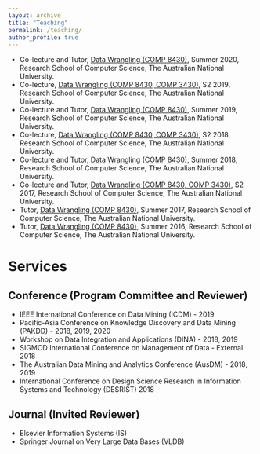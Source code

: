 ```yaml
---
layout: archive
title: "Teaching"
permalink: /teaching/
author_profile: true
---
```


* Co-lecture and Tutor, [Data Wrangling (COMP 8430)](https://programsandcourses.anu.edu.au/2020/course/COMP8430), Summer 2020, Research School of Computer Science, The Australian National University. 
* Co-lecture, [Data Wrangling (COMP 8430, COMP 3430)](https://programsandcourses.anu.edu.au/2020/course/COMP3430), S2 2019, Research School of Computer Science, The Australian National University.
* Co-lecture and Tutor, [Data Wrangling (COMP 8430)](https://programsandcourses.anu.edu.au/2019/course/COMP8430), Summer 2019, Research School of Computer Science, The Australian National University.
* Co-lecture, [Data Wrangling (COMP 8430, COMP 3430)](https://programsandcourses.anu.edu.au/2019/course/COMP3430), S2 2018, Research School of Computer Science, The Australian National University.
* Co-lecture and Tutor, [Data Wrangling (COMP 8430)](https://programsandcourses.anu.edu.au/2018/course/COMP8430), Summer 2018, Research School of Computer Science, The Australian National University.
* Co-lecture and Tutor, [Data Wrangling (COMP 8430, COMP 3430)](https://programsandcourses.anu.edu.au/2017/course/COMP3430), S2 2017, Research School of Computer Science, The Australian National University.
* Tutor, [Data Wrangling (COMP 8430)](https://programsandcourses.anu.edu.au/2017/course/COMP8430), Summer 2017, Research School of Computer Science, The Australian National University.
* Tutor, [Data Wrangling (COMP 8430)](https://programsandcourses.anu.edu.au/2016/course/COMP8430), Summer 2016, Research School of Computer Science, The Australian National University.

# Services

## Conference (Program Committee and Reviewer)
* IEEE International Conference on Data Mining (ICDM) - 2019
* Pacific-Asia Conference on Knowledge Discovery and Data Mining (PAKDD) - 2018, 2019, 2020
* Workshop on Data Integration and Applications (DINA) - 2018, 2019
* SIGMOD International Conference on Management of Data - External 2018
* The Australian Data Mining and Analytics Conference (AusDM) - 2018, 2019
* International Conference on Design Science Research in Information Systems and Technology (DESRIST) 2018

## Journal (Invited Reviewer)
* Elsevier Information Systems (IS) 
* Springer Journal on Very Large Data Bases (VLDB) 
